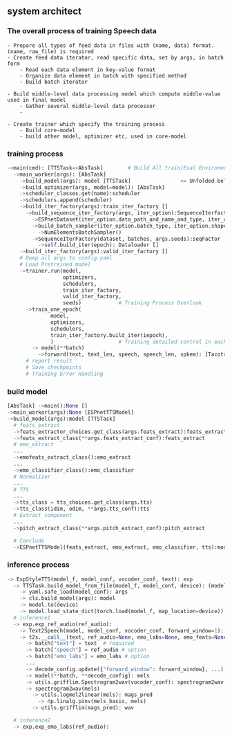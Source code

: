 ## system architect

### The overall process of training Speech data
    - Prepare all types of feed data in files with (name, data) format. (name, raw_file) is required
    - Create feed data iterator, read specific data, set by args, in batch form
        - Read each data element in key-value format
        - Organize data element in batch with specified method
        - Build batch iterator

    - Build middle-level data processing model which compute middle-value used in final model
        - Gather several middle-level data processor
        -

    - Create trainer which specify the training process
        - Build core-model
        - build other model, optimizer etc, used in core-model


### training process

```python
->main(cmd): [TTSTask=>AbsTask]        # Build All train/Eval Environment
  ->main_worker(args): [AbsTask]
    ->build_model(args): model [TTSTask]                <= Unfolded below
    ->build_optimizer(args, model=model): [AbsTask]
    ->scheduler_classes.get(name):scheduler
    ->schedulers.append(scheduler)
    ->build_iter_factory(args):train_iter_factory []
      ->build_sequence_iter_factory(args, iter_option):SequenceIterFactory [] \
        ->ESPnetDataset(iter_option.data_path_and_name_and_type, iter_option.preprocess):dataset [torch.utils.data]
        ->build_batch_sampler(iter_option.batch_type, iter_option.shape_files, batch_size):batch_sampler [samplers]
          ->NumElementsBatchSampler()
        ->SequenceIterFactory(dataset, batches, args.seeds):seqFactor []
          ->self.build_iter(epoch): Dataloader []
    ->build_iter_factory(args):valid_iter_factory []
    # Dump all args to config.yaml
    # Load Pretrained model
    ->trainer.run(model,
                  optimizers,
                  schedulers,
                  train_iter_factory,
                  valid_iter_factory,
                  seeds)            # Training Process Overlook
      ->train_one_epoch(             
              model,
              optimizers,
              schedulers,
              train_iter_factory.build_iter(iepoch),
              )                     # Training detailed control in each epoch                       
        -> model(**batch)
          ->forward(text, text_len, speech, speech_len, spkem): [Tacotron2_controllable]
      # report result
      # Save checkpoints
      # Training Error Handling
```


### build model
```python
[AbsTask] ->main():None []
->main_worker(args):None [ESPnetTTSModel]
->build_model(args):model [TTSTask]
  # feats_extract
  ->feats_extractor_choices.get_class(args.feats_extract):feats_extract_class
  ->feats_extract_class(**args.feats_extract_conf):feats_extract
  # emo_extract
  ...
  ->emofeats_extract_class():emo_extract
  ...
  ->emo_classifier_class():emo_classifier
  # Normalizer
  ...
  # TTS
  ...
  ->tts_class = tts_choices.get_class(args.tts)
  ->tts_class(idim, odim, **args.tts_conf):tts
  # Extract component
  ...
  ->pitch_extract_class(**args.pitch_extract_conf):pitch_extract

  # Conclude
  ->ESPnetTTSModel(feats_extract, emo_extract, emo_classifier, tts):model
```



### inference process
```python
-> ExpStyleTTS(model_f, model_conf, vocoder_conf, text): exp
  -> TTSTask.build_model_from_file(model_f, model_conf, device): (model, args)
    -> yaml.safe_load(model_conf): args
    -> cls.build_model(args): model
    -> model.to(device)
    -> model.load_state_dict(torch.load(model_f, map_location=device))
  # inference1
  -> exp.exp_ref_audio(ref_audio):
    -> Text2Speech(model, model_conf, vocoder_conf, forward_window=1): t2s  # text->mels mels->mags->wavs
    -> t2s.__call__(text, ref_audio=None, emo_labs=None, emo_feats=None):
      -> batch["text"] = text  # required
      -> batch["speech"] = ref_audio # option
      -> batch["emo_labs"] = emo_labs # option
      ...
      -> decode_config.update({"forward_window": forward_window}, ...) # model_specific input
      -> model(**batch, **decode_config): mels
      -> utils.grifflim.Spectrogram2wav(vocoder_conf): spectrogram2wav  # both mel and linear
      -> spectrogram2wav(mels)
        -> utils.logmel2linear(mels): mags_pred
          -> np.linalg.pinv(mels_basis, mels)
        -> utils.grifflim(mags_pred): wav

  # inference2
  -> exp.exp_emo_labs(ref_audio):
```
